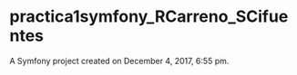 practica1symfony_RCarreno_SCifuentes
====================================

A Symfony project created on December 4, 2017, 6:55 pm.
